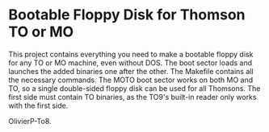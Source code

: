 
# Bootable Floppy Disk for Thomson TO or MO

This project contains everything you need to make a bootable floppy disk for any TO or MO machine, even without DOS.
The boot sector loads and launches the added binaries one after the other.
The Makefile contains all the necessary commands.
The MOTO boot sector works on both MO and TO, so a single double-sided floppy disk can be used for all Thomsons. The first side must contain TO binaries, as the TO9's built-in reader only works with the first side.

OlivierP-To8.
